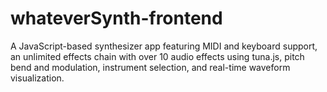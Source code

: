 # whateverSynth-frontend
A JavaScript-based synthesizer app featuring MIDI and keyboard support, an unlimited effects chain with over 10 audio effects using tuna.js, pitch bend and modulation, instrument selection, and real-time waveform visualization.

